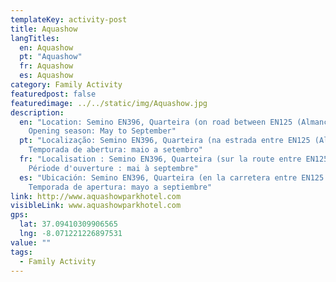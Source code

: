 ```yaml
---
templateKey: activity-post
title: Aquashow
langTitles:
  en: Aquashow
  pt: "Aquashow"
  fr: Aquashow
  es: Aquashow
category: Family Activity
featuredpost: false
featuredimage: ../../static/img/Aquashow.jpg
description: 
  en: "Location: Semino EN396, Quarteira (on road between EN125 (Almancil) and Quarteira / Vilamoura)
    Opening season: May to September"
  pt: "Localização: Semino EN396, Quarteira (na estrada entre EN125 (Almancil) e Quarteira / Vilamoura)
    Temporada de abertura: maio a setembro"
  fr: "Localisation : Semino EN396, Quarteira (sur la route entre EN125 (Almancil) et Quarteira / Vilamoura)
    Période d'ouverture : mai à septembre"
  es: "Ubicación: Semino EN396, Quarteira (en la carretera entre EN125 (Almancil) y Quarteira / Vilamoura)
    Temporada de apertura: mayo a septiembre"
link: http://www.aquashowparkhotel.com 
visibleLink: www.aquashowparkhotel.com 
gps:
  lat: 37.09410309906565
  lng: -8.071221226897531
value: ""
tags:
  - Family Activity
---
```


